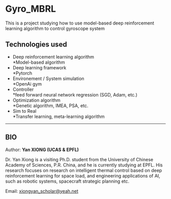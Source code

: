 # Gyro_MBRL
 This is a project studying how to use model-based deep reinforcement learning algorithm to control gyroscope system

## Technologies used
- Deep reinforcement learning algorithm   
   *Model-based algorithm
- Deep learning framework   
   *Pytorch
- Environement / System simulation   
   *OpenAi gym
- Controller   
   *feed forward neural network regression (SGD, Adam, etc.)
- Optimization algorithm  
   *Genetic algorithm, IMEA, PSA, etc.
- Sim to Real   
   *Transfer learning, meta-learning algorithm


---


## **BIO**
Author: **Yan XIONG (UCAS & EPFL)**

Dr. Yan Xiong is a visiting Ph.D. student from the University of Chinese Academy of Sciences, P.R. China, and he is currently studying at EPFL. His research focuses on research on intelligent thermal control based on deep reinforcement learning for space load, and engineering applications of AI, such as robotic systems, spacecraft strategic planning etc.

Email: xiongyan_scholar@yeah.net